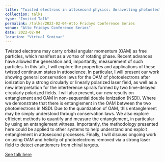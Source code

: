 ```yaml
---
title: "Twisted electrons in attosecond physics: Unravelling photoelectron orbital angular momentum in interference spirals, entanglement and chirality."
collection: talks
type: "Invited Talk"
permalink: /talks/2022-02-04-Atto Fridays Conference Series
venue: "Atto Fridays Conference Series"
date: 2022-02-04
location: "Virtual Seminar"
---
```


Twisted electrons may carry orbital angular momentum (OAM) as free particles, which manifest as a vortex of rotating phase. Recent advances have allowed the generation and, importantly, measurement of such particles. In this talk, I will explore the properties and applications of these twisted continuum states in attoscience. In particular, I will present our work showing general conservation laws for the OAM of photoelectrons after ionization by a strong circularly or linearly polarized laser field, as well as a new interpretation for the interference spirals formed by two time-delayed circularly polarized fields.  I will also present, our new results on entanglement and OAM in non-sequential double ionization (NSDI). Where we demonstrate that there is entanglement in the OAM between the two photoelectrons in NSDI. Due to the quantization of OAM, this entanglement may be simply understood through conservation laws. We also explore efficient methods to quantify and measure the entanglement, in particular by using an entanglement witness. Importantly, the methodology presented here could be applied to other systems to help understand and exploit entanglement in attosecond processes. Finally, I will discuss ongoing work on using OAM and helicity of photoelectrons removed via a strong laser field to detect enantiomers from chiral targets.

[See talk here](https://www.youtube.com/watch?v=8IbywzXFjAI&t=217s&ab_channel=QuantumBattles)
